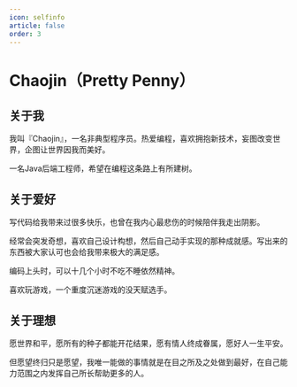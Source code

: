 ```yaml
---
icon: selfinfo
article: false
order: 3
---
```


# Chaojin（Pretty Penny）

## 关于我

我叫『Chaojin』，一名非典型程序员。热爱编程，喜欢拥抱新技术，妄图改变世界，企图让世界因我而美好。

一名Java后端工程师，希望在编程这条路上有所建树。

## 关于爱好

写代码给我带来过很多快乐，也曾在我内心最悲伤的时候陪伴我走出阴影。

经常会突发奇想，喜欢自己设计构想，然后自己动手实现的那种成就感。写出来的东西被大家认可也会给我带来极大的满足感。

编码上头时，可以十几个小时不吃不睡依然精神。

喜欢玩游戏，一个重度沉迷游戏的没天赋选手。



## 关于理想

愿世界和平，愿所有的种子都能开花结果，愿有情人终成眷属，愿好人一生平安。

但愿望终归只是愿望，我唯一能做的事情就是在目之所及之处做到最好，在自己能力范围之内发挥自己所长帮助更多的人。
